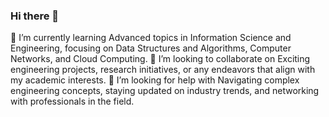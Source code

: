 ### Hi there 👋
🌱 I’m currently learning Advanced topics in Information Science and Engineering, focusing on Data Structures and Algorithms, Computer Networks, and Cloud Computing.
👯 I’m looking to collaborate on Exciting engineering projects, research initiatives, or any endeavors that align with my academic interests.
🤔 I’m looking for help with Navigating complex engineering concepts, staying updated on industry trends, and networking with professionals in the field.
<!--
**Tanishaaaaaaa/Tanishaaaaaaa** is a ✨ _special_ ✨ repository because its `README.md` (this file) appears on your GitHub profile.

Here are some ideas to get you started:

- 🔭 I’m currently working on ...
- 🌱 I’m currently learning ...
- 👯 I’m looking to collaborate on ...
- 🤔 I’m looking for help with ...
- 💬 Ask me about ...
- 📫 How to reach me: ...
- 😄 Pronouns: ...
- ⚡ Fun fact: ...
-->
